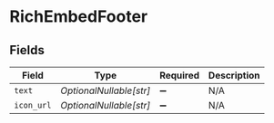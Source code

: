 # RichEmbedFooter


## Fields

| Field                   | Type                    | Required                | Description             |
| ----------------------- | ----------------------- | ----------------------- | ----------------------- |
| `text`                  | *OptionalNullable[str]* | :heavy_minus_sign:      | N/A                     |
| `icon_url`              | *OptionalNullable[str]* | :heavy_minus_sign:      | N/A                     |